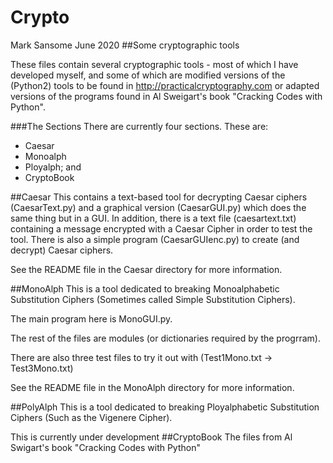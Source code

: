 # Crypto

Mark Sansome June 2020
##Some cryptographic tools

These files contain several cryptographic tools - most of which I have developed myself, and some of which are modified versions of the (Python2) tools to be found in http://practicalcryptography.com or adapted versions of the programs found in Al Sweigart's book "Cracking Codes with Python".

###The Sections
There are currently four sections. These are:
* Caesar
* Monoalph
* Ployalph; and 
* CryptoBook

##Caesar
This contains a text-based tool for decrypting Caesar ciphers (CaesarText.py) and a graphical version (CaesarGUI.py) which does the same thing but in a GUI. In addition, there is a text file (caesartext.txt) containing a message encrypted with a Caesar Cipher in order to test the tool. There is also a simple program (CaesarGUIenc.py) to create (and decrypt) Caesar ciphers.

See the README file in the Caesar directory for more information.

##MonoAlph
This is a tool dedicated to breaking Monoalphabetic Substitution Ciphers (Sometimes called Simple Substitution Ciphers).

The main program here is MonoGUI.py.

The rest of the files are modules (or dictionaries required by the progrram). 

There are also three test files to try it out with (Test1Mono.txt -> Test3Mono.txt)

See the README file in the MonoAlph directory for more information.

##PolyAlph
This is a tool dedicated to breaking Ployalphabetic Substitution Ciphers (Such as the Vigenere Cipher).

This is currently under development
##CryptoBook
The files from Al Swigart's book "Cracking Codes with Python"



